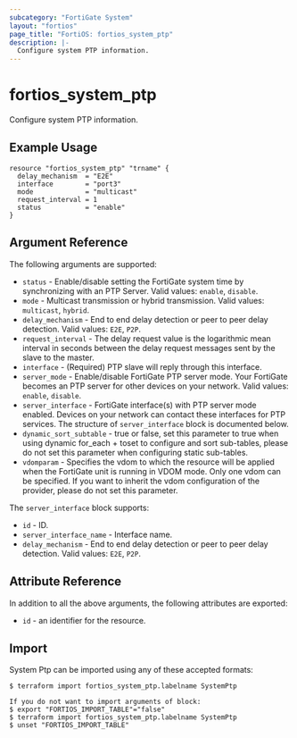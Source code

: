 ```yaml
---
subcategory: "FortiGate System"
layout: "fortios"
page_title: "FortiOS: fortios_system_ptp"
description: |-
  Configure system PTP information.
---
```


# fortios_system_ptp
Configure system PTP information.

## Example Usage

```hcl
resource "fortios_system_ptp" "trname" {
  delay_mechanism  = "E2E"
  interface        = "port3"
  mode             = "multicast"
  request_interval = 1
  status           = "enable"
}
```

## Argument Reference

The following arguments are supported:

* `status` - Enable/disable setting the FortiGate system time by synchronizing with an PTP Server. Valid values: `enable`, `disable`.
* `mode` - Multicast transmission or hybrid transmission. Valid values: `multicast`, `hybrid`.
* `delay_mechanism` - End to end delay detection or peer to peer delay detection. Valid values: `E2E`, `P2P`.
* `request_interval` - The delay request value is the logarithmic mean interval in seconds between the delay request messages sent by the slave to the master.
* `interface` - (Required) PTP slave will reply through this interface.
* `server_mode` - Enable/disable FortiGate PTP server mode. Your FortiGate becomes an PTP server for other devices on your network. Valid values: `enable`, `disable`.
* `server_interface` - FortiGate interface(s) with PTP server mode enabled. Devices on your network can contact these interfaces for PTP services. The structure of `server_interface` block is documented below.
* `dynamic_sort_subtable` - true or false, set this parameter to true when using dynamic for_each + toset to configure and sort sub-tables, please do not set this parameter when configuring static sub-tables.
* `vdomparam` - Specifies the vdom to which the resource will be applied when the FortiGate unit is running in VDOM mode. Only one vdom can be specified. If you want to inherit the vdom configuration of the provider, please do not set this parameter.

The `server_interface` block supports:

* `id` - ID.
* `server_interface_name` - Interface name.
* `delay_mechanism` - End to end delay detection or peer to peer delay detection. Valid values: `E2E`, `P2P`.


## Attribute Reference

In addition to all the above arguments, the following attributes are exported:
* `id` - an identifier for the resource.

## Import

System Ptp can be imported using any of these accepted formats:
```
$ terraform import fortios_system_ptp.labelname SystemPtp

If you do not want to import arguments of block:
$ export "FORTIOS_IMPORT_TABLE"="false"
$ terraform import fortios_system_ptp.labelname SystemPtp
$ unset "FORTIOS_IMPORT_TABLE"
```

